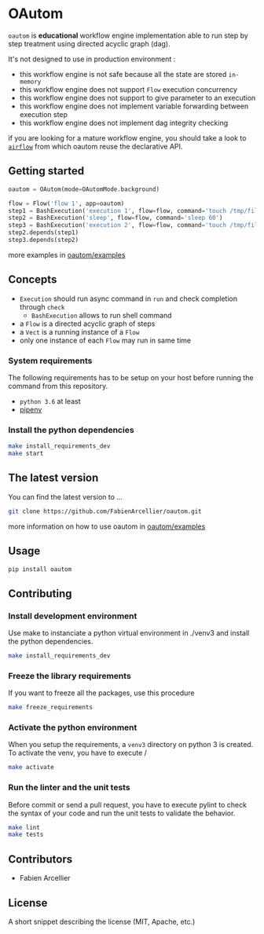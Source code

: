 # OAutom

`oautom` is **educational** workflow engine implementation able to
run step by step treatment using directed acyclic graph (dag). 

It's not designed to use in production environment :

* this workflow engine is not safe because all the state are stored `in-memory`
* this workflow engine does not support `Flow` execution concurrency
* this workflow engine does not support to give parameter to an execution
* this workflow engine does not implement variable forwarding between execution step
* this workflow engine does not implement dag integrity checking

if you are looking for a mature workflow engine, you should take a look to
[`airflow`](https://airflow.apache.org/docs/stable/tutorial.html#setting-up-dependencies) from
which oautom reuse the declarative API.

## Getting started

```python
oautom = OAutom(mode=OAutomMode.background)

flow = Flow('flow 1', app=oautom)
step1 = BashExecution('execution 1', flow=flow, command='touch /tmp/file1')
step2 = BashExecution('sleep', flow=flow, command='sleep 60')
step3 = BashExecution('execution 2', flow=flow, command='touch /tmp/file2')
step2.depends(step1)
step3.depends(step2)
```

more examples in [oautom/examples](oautom/examples)

## Concepts

* `Execution` should run async command in `run` and check completion through `check`
    * `BashExecution` allows to run shell command
* a `Flow` is a directed acyclic graph of steps
* a `Vect` is a running instance of a `Flow`
* only one instance of each `Flow` may run in same time

### System requirements

The following requirements has to be setup on your host before running the command
from this repository.

* `python 3.6` at least
* [pipenv](https://pipenv.pypa.io/en/latest/)

### Install the python dependencies

```bash
make install_requirements_dev
make start
```

## The latest version

You can find the latest version to ...

```bash
git clone https://github.com/FabienArcellier/oautom.git
```

more information on how to use oautom in [oautom/examples](oautom/examples)

## Usage

```bash
pip install oautom
```

## Contributing

### Install development environment

Use make to instanciate a python virtual environment in ./venv3 and install the
python dependencies.

```bash
make install_requirements_dev
```

### Freeze the library requirements

If you want to freeze all the packages, use
this procedure

```bash
make freeze_requirements
```

### Activate the python environment

When you setup the requirements, a `venv3` directory on python 3 is created.
To activate the venv, you have to execute /

```bash
make activate
```

### Run the linter and the unit tests

Before commit or send a pull request, you have to execute pylint to check the syntax
of your code and run the unit tests to validate the behavior.

```bash
make lint
make tests
```

## Contributors

* Fabien Arcellier

## License

A short snippet describing the license (MIT, Apache, etc.)
